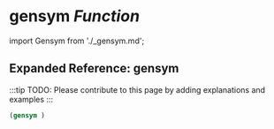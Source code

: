 # **gensym** *Function*

import Gensym from './_gensym.md';

<Gensym />

## Expanded Reference: gensym

:::tip
TODO: Please contribute to this page by adding explanations and examples
:::

```lisp
(gensym )
```
